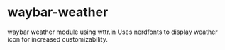# waybar-weather
waybar weather module using wttr.in
Uses nerdfonts to display weather icon for increased customizability.
